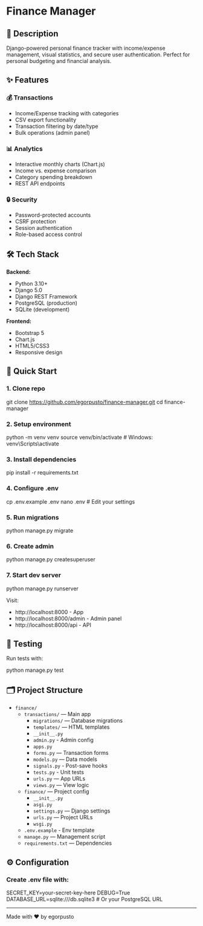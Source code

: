 # Finance Manager

## 📝 Description
Django-powered personal finance tracker with income/expense management, visual statistics, and secure user authentication. Perfect for personal budgeting and financial analysis.

## ✨ Features

### 💰 Transactions
- Income/Expense tracking with categories
- CSV export functionality
- Transaction filtering by date/type
- Bulk operations (admin panel)

### 📊 Analytics
- Interactive monthly charts (Chart.js)
- Income vs. expense comparison
- Category spending breakdown
- REST API endpoints

### 🔒 Security
- Password-protected accounts
- CSRF protection
- Session authentication
- Role-based access control

## 🛠 Tech Stack

**Backend:**
- Python 3.10+
- Django 5.0
- Django REST Framework
- PostgreSQL (production)
- SQLite (development)

**Frontend:**
- Bootstrap 5
- Chart.js
- HTML5/CSS3
- Responsive design

## 🚀 Quick Start

### 1. Clone repo
git clone https://github.com/egorpusto/finance-manager.git
cd finance-manager

### 2. Setup environment
python -m venv venv
source venv/bin/activate  # Windows: venv\Scripts\activate

### 3. Install dependencies
pip install -r requirements.txt

### 4. Configure .env
cp .env.example .env
nano .env  # Edit your settings

### 5. Run migrations
python manage.py migrate

### 6. Create admin
python manage.py createsuperuser

### 7. Start dev server
python manage.py runserver

Visit:

- http://localhost:8000 - App
- http://localhost:8000/admin - Admin panel
- http://localhost:8000/api - API

## 🧪 Testing

Run tests with:

python manage.py test

## 🗂 Project Structure

- `finance/`
  - `transactions/` — Main app
    - `migrations/` — Database migrations
    - `templates/` — HTML templates
    - `__init__.py`
    - `admin.py` - Admin config
    - `apps.py`
    - `forms.py` — Transaction forms
    - `models.py` — Data models
    - `signals.py` - Post-save hooks
    - `tests.py` - Unit tests
    - `urls.py` — App URLs
    - `views.py` — View logic
  - `finance/` — Project config
    - `__init__.py`
    - `asgi.py`
    - `settings.py` — Django settings
    - `urls.py` — Project URLs
    - `wsgi.py`
  - `.env.example` - Env template
  - `manage.py` — Management script
  - `requirements.txt` — Dependencies

## ⚙️ Configuration

### Create .env file with:

SECRET_KEY=your-secret-key-here
DEBUG=True
DATABASE_URL=sqlite:///db.sqlite3  # Or your PostgreSQL URL

---

Made with ❤️ by egorpusto